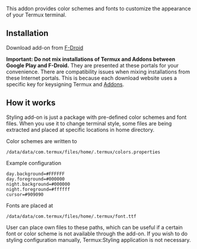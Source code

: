 This addon provides color schemes and fonts to customize the appearance
of your Termux terminal.

## Installation

Download add-on from
[F-Droid](https://f-droid.org/packages/com.termux.styling/)

**Important: Do not mix installations of Termux and Addons between
Google Play and F-Droid.** They are presented at these portals for your
convenience. There are compatibility issues when mixing installations
from these Internet portals. This is because each download website uses
a specific key for keysigning Termux and [Addons](Addons).

## How it works

Styling add-on is just a package with pre-defined color schemes and font
files. When you use it to change terminal style, some files are being
extracted and placed at specific locations in home directory.

Color schemes are written to

`/data/data/com.termux/files/home/.termux/colors.properties`

Example configuration

~~~
day.background=#FFFFFF
day.foreground=#000000
night.background=#000000
night.foreground=#ffffff
cursor=#909090
~~~

Fonts are placed at

`/data/data/com.termux/files/home/.termux/font.ttf`

User can place own files to these paths, which can be useful if a
certain font or color scheme is not available through the add-on. If you
wish to do styling configuration manually, Termux:Styling application is
not necessary.